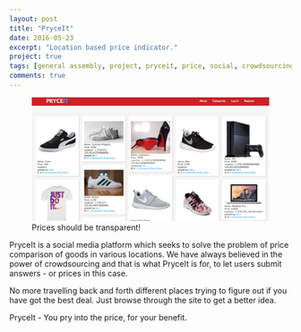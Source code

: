 ```yaml
---
layout: post
title: "PryceIt"
date: 2016-05-23
excerpt: "Location based price indicator."
project: true
tags: [general assembly, project, pryceit, price, social, crowdsourcing-answers]
comments: true
---
```


<figure>
	<a href="http://pryceit.herokuapp.com"><img src="../assets/img/pryceit.png"></a>
	<figcaption> Prices should be transparent! </figcaption>
</figure>

PryceIt is a social media platform which seeks to solve the problem of price comparison of goods in various locations. We have always believed in the power of crowdsourcing and that is what PryceIt is for, to let users submit answers - or prices in this case.

No more travelling back and forth different places trying to figure out if you have got the best deal. Just browse through the site to get a better idea.

PryceIt - You pry into the price, for your benefit.
